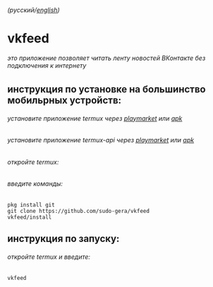 ###### (русский/[english](README.md))
# vkfeed
###### это приложение позволяет читать ленту новостей ВКонтакте без подключения к интернету
## инструкция по установке на большинство мобильрных устройств:
###### установите приложение termux через [playmarket](https://play.google.com/store/apps/details?id=com.termux) или [apk](https://github.com/sudo-gera/vkfeed/blob/main/termux.apk?raw=true)
###### установите приложение termux-api через [playmarket](https://play.google.com/store/apps/details?id=com.termux.api) или [apk](https://github.com/sudo-gera/vkfeed/blob/main/termux_api.apk?raw=true)
###### откройте termux:
###### введите команды:
```
pkg install git
git clone https://github.com/sudo-gera/vkfeed
vkfeed/install
```
## инструкция по запуску:
###### откройте termux и введите:
```
vkfeed
```
